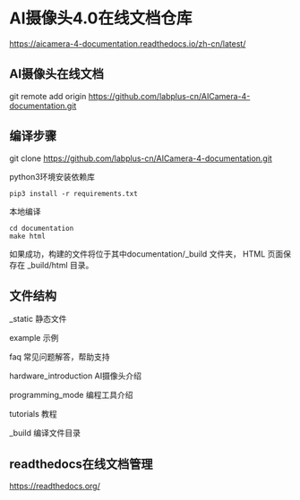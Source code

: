# AI摄像头4.0在线文档仓库
https://aicamera-4-documentation.readthedocs.io/zh-cn/latest/

## AI摄像头在线文档

git remote add origin https://github.com/labplus-cn/AICamera-4-documentation.git
## 编译步骤

git clone https://github.com/labplus-cn/AICamera-4-documentation.git

python3环境安装依赖库

    pip3 install -r requirements.txt

本地编译

    cd documentation
    make html

如果成功，构建的文件将位于其中documentation/_build 文件夹，
HTML 页面保存在 _build/html 目录。

## 文件结构

_static 静态文件

example 示例

faq 常见问题解答，帮助支持

hardware_introduction AI摄像头介绍

programming_mode 编程工具介绍

tutorials 教程

_build 编译文件目录

## readthedocs在线文档管理
https://readthedocs.org/